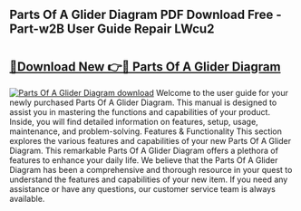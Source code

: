 ## Parts Of A Glider Diagram PDF Download Free - Part-w2B User Guide Repair LWcu2

# <h2><a href="http://dfturv.blite.top/?on=Parts+Of+A+Glider+Diagram">🔗Download New 👉🔴 Parts Of A Glider Diagram</a></h2>

[![Parts Of A Glider Diagram download](https://i.imgur.com/lujVjoI.png)](http://dfturv.blite.top/?on=Parts+Of+A+Glider+Diagram)
Welcome to the user guide for your newly purchased Parts Of A Glider Diagram. This manual is designed to assist you in mastering the functions and capabilities of your product. Inside, you will find detailed information on features, setup, usage, maintenance, and problem-solving. Features & Functionality This section explores the various features and capabilities of your new Parts Of A Glider Diagram. This remarkable Parts Of A Glider Diagram offers a plethora of features to enhance your daily life. We believe that the Parts Of A Glider Diagram has been a comprehensive and thorough resource in your quest to understand the features and capabilities of your new item. If you need any assistance or have any questions, our customer service team is always available.
